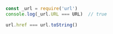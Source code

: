 ``` javascript
const _url = require('url')
console.log(_url.URL === URL)  // true

url.href === url.toString()
```
